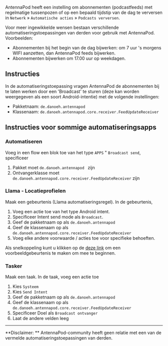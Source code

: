 AntennaPod heeft een instelling om abonnementen (podcastfeeds) met regelmatige
tussenpozen of op een bepaald tijdstip van de dag te verversen in `Netwerk` »
`Automatische acties` » `Podcasts verversen`.

Voor meer ingewikkelde wensen bestaan verschillende automatiseringstoepassingen
van derden voor gebruik met AntennaPod. Voorbeelden:

- Abonnementen bij het begin van de dag bijwerken: om 7 uur 's morgens WIFI
aanzetten, dan AntennaPod feeds bijwerken.
- Abonnementen bijwerken om 17.00 uur op weekdagen.

## Instructies

In de automatiseringstoepassing vragen AntennaPod de abonnementen bij te laten
werken door een 'Broadcast' te sturen (deze kan worden weergegeven als een soort
Android-intentie) met de volgende instellingen:

- Pakketnaam: `de.danoeh.antennapod `
- Klassenaam: `de.danoeh.antennapod.core.receiver.FeedUpdateReceiver`

## Instructies voor sommige automatiseringsapps

### Automatiseren

Voeg in een flow een blok toe van het type `APPS` " `Broadcast send`,
specificeer

1. Pakket moet `de.danoeh.antennapod ` zijn
1. Ontvangerklasse moet `de.danoeh.antennapod.core.receiver.FeedUpdateReceiver`
zijn

### Llama - Locatieprofielen

Maak een gebeurtenis (Llama automatiseringsregel). In de gebeurtenis,

1. Voeg een actie toe van het type Android intent.
1. Specificeer Intent send mode als `Broadcast`.
1. Geef de pakketnaam op als `de.danoeh.antennapod`
1. Geef de klassenaam op als
`de.danoeh.antennapod.core.receiver.FeedUpdateReceiver`
1. Voeg elke andere voorwaarde / acties toe voor specifieke behoeften.

Als snelkoppeling kunt u klikken op de [deze link](http://llama.location.profiles/AntennaPod+feeds+Update/AntennaPod+feeds+Update%7C0-1-0-0-0-0-0--0-%7C%3A%7Ct%7C420%7C425%7Cai%7Cde.danoeh.antennapod%7CFgAAAGEAbgBkAHIAbwBpAGQALgBjAG8AbgB0AGUAbgB0AC4ASQBuAHQAZQBuAHQAAAAAAP%2F%2F%2F%2F8AAAAA%2F%2F%2F%2F%2FwAAAAD%2F%2F%2F%2F%2F%2F%2F%2F%2F%2FxQAAABkAGUALgBkAGEAbgBvAGUAaAAuAGEAbgB0AGUAbgBuAGEAcABvAGQAAAAAADUAAABkAGUALgBkAGEAbgBvAGUAaAAuAGEAbgB0AGUAbgBuAGEAcABvAGQALgBjAG8AcgBlAC4AcgBlAGMAZQBpAHYAZQByAC4ARgBlAGUAZABVAHAAZABhAHQAZQBSAGUAYwBlAGkAdgBlAHIAAAAAAAAAAAAAAAAAAAAAAAAA%2Fv%2F%2F%2F%2F%2F%2F%2F%2F8%3D%7C2%7C)
om een voorbeeldgebeurtenis te maken om mee te beginnen.

### Tasker

Maak een taak. In de taak, voeg een actie toe

1. Kies `Systeem`
1. Kies `Send Intent`
1. Geef de pakketnaam op als `de.danoeh.antennapod`
1. Geef de klassenaam op als
`de.danoeh.antennapod.core.receiver.FeedUpdateReceiver`
1. Specificeer Doel als `Broadcast ontvanger`
1. Laat de andere velden leeg

***

**Disclaimer: ** AntennaPod-community heeft geen relatie met een van de vermelde
automatiseringstoepassingen van derden.
